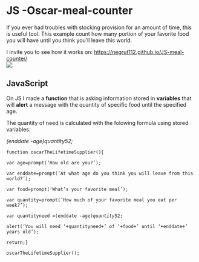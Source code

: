 # JS -Oscar-meal-counter

<p>If you ever had troubles with stocking provision for an amount of time, this is useful tool. This example count how many portion of your favorite food you will have until you think you’ll leave this world.</p>

<p>I invite you to see how it works on: <a href="https://negrut112.github.io/JS-meal-counter/">https://negrut112.github.io/JS-meal-counter/</a><br>
  
<img src="https://i.imgur.com/idyNDOC.jpg">

## JavaScript

<p>On JS I made a <b>function</b> that is asking information stored in <b>variables</b> that will <b>alert</b> a message with the quantity of specific food until the specified age.</p>

<p>The quantity of need is calculated with the folowing formula using stored variables:</p>

<i>(enddate -age)<em>quantity</em>52;</i>

<pre><code>function oscarTheLifetimeSupplier(){<br>
var age=prompt(‘How old are you?’);<br>
var enddate=prompt(‘At what age do you think you will leave from this world?’);<br>
var food=prompt(‘What’s your favorite meal’);<br>
var quantity=prompt(‘How much of your favorite meal you eat per week?’);<br>
var quantityneed =(enddate -age)<em>quantity</em>52;<br>
alert(‘You will need ‘+quantityneed+’ of ‘+food+’ until ‘+enddate+’ years old’);<br>
return;}<br>
oscarTheLifetimeSupplier();</code></pre>
